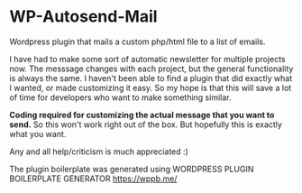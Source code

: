 # WP-Autosend-Mail
Wordpress plugin that mails a custom php/html file to a list of emails.

I have had to make some sort of automatic newsletter for multiple projects now. The messsage changes with each project, but the general functionality is always the same. I haven't been able to find a plugin that did exactly what I wanted, or made customizing it easy. So my hope is that this will save a lot of time for developers who want to make something similar.

<b>Coding required for customizing the actual message that you want to send.</b> So this won't work right out of the box. But hopefully this is exactly what you want.

Any and all help/criticism is much appreciated :)

The plugin boilerplate was generated using WORDPRESS PLUGIN BOILERPLATE GENERATOR https://wppb.me/
